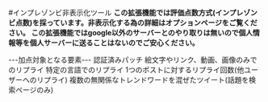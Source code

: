 #インプレゾンビ非表示化ツール
**この拡張機能では評価点数方式(インプレゾンビ点数)を採っています。非表示化する為の詳細はオプションページをご覧ください。
この拡張機能ではgoogle以外のサーバーとのやり取りは無いので個人情報等を個人サーバーに送ることはないのでご安心ください。**

---加点対象となる要素---
認証済みパッチ
絵文字やリンク、動画、画像のみでのリプライ
特定の言語でのリプライ
1つのポストに対するリプライ回数(他ユーザーへのリプライ)
複数の無関係なトレンドワードを混ぜたツイート(話題を検索ページのみ)
